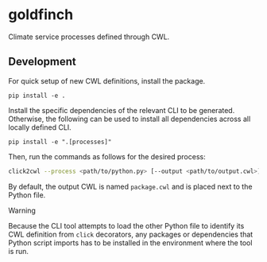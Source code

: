 # goldfinch

Climate service processes defined through CWL.

## Development

For quick setup of new CWL definitions, install the package.

```shell
pip install -e .
```

Install the specific dependencies of the relevant CLI to be generated.
Otherwise, the following can be used to install all dependencies across all locally defined CLI.

```shell
pip install -e ".[processes]"
```

Then, run the commands as follows for the desired process:

```bash
click2cwl --process <path/to/python.py> [--output <path/to/output.cwl>]
```

By default, the output CWL is named `package.cwl` and is placed next to the Python file.

> [!WARNING]
> Because the CLI tool attempts to load the other Python file to identify its CWL definition from `click` decorators,
> any packages or dependencies that Python script imports has to be installed in the environment where the tool is run.
